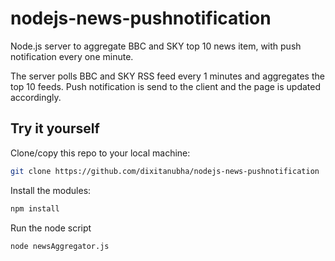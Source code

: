 nodejs-news-pushnotification
============================

Node.js server to aggregate BBC and SKY top 10 news item, with push notification every one minute.

The server polls BBC and SKY RSS feed every 1 minutes and aggregates the top 10 feeds. Push notification is send to the client and the page is updated accordingly.


## Try it yourself

Clone/copy this repo to your local machine:
```sh
git clone https://github.com/dixitanubha/nodejs-news-pushnotification
```
Install the modules:
```sh
npm install
```
Run the node script
```sh
node newsAggregator.js
```
